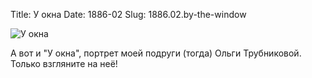 Title: У окна
Date: 1886-02
Slug: 1886.02.by-the-window

![У окна][by-the-window]

А вот и "У окна", портрет моей подруги (тогда) Ольги Трубниковой. Только взгляните на неё!

[by-the-window]: https://upload.wikimedia.org/wikipedia/commons/7/72/Walentin_Aleksandrovich_Serov_By_the_Window.jpg
